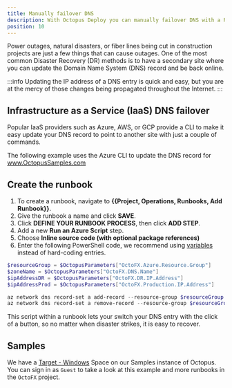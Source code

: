 ```yaml
---
title: Manually failover DNS
description: With Octopus Deploy you can manually failover DNS with a Runbook.
position: 10
---
```


Power outages, natural disasters, or fiber lines being cut in construction projects are just a few things that can cause outages.  One of the most common Disaster Recovery (DR) methods is to have a secondary site where you can update the Domain Name System (DNS) record and be back online.

:::info
Updating the IP address of a DNS entry is quick and easy, but you are at the mercy of those changes being propagated throughout the Internet.
:::

## Infrastructure as a Service (IaaS) DNS failover
Popular IaaS providers such as Azure, AWS, or GCP provide a CLI to make it easy update your DNS record to point to another site with just a couple of commands.

The following example uses the Azure CLI to update the DNS record for www.OctopusSamples.com

## Create the runbook

1. To create a runbook, navigate to **{{Project, Operations, Runbooks, Add Runbook}}**.
2. Give the runbook a name and click **SAVE**.
3. Click **DEFINE YOUR RUNBOOK PROCESS**, then click **ADD STEP**.
4. Add a new **Run an Azure Script** step.
5. Choose **Inline source code (with optional package references)**
6. Enter the following PowerShell code, we recommend using [variables](/docs/projects/variables/index.md) instead of hard-coding entries.

```PowerShell
$resourceGroup = $OctopusParameters["OctoFX.Azure.Resource.Group"]
$zoneName = $OctopusParameters["OctoFX.DNS.Name"]
$ipAddressDR = $OctopusParameters["OctoFX.DR.IP.Address"]
$ipAddressProd = $OctopusParameters["OctoFX.Production.IP.Address"]

az network dns record-set a add-record --resource-group $resourceGroup --zone-name $zoneName --record-set-name www --ipv4-address $ipAddressProd
az network dns record-set a remove-record --resource-group $resourceGroup --zone-name $zoneName --record-set-name www --ipv4-address $ipAddressDR
```

This script within a runbook lets your switch your DNS entry with the click of a button, so no matter when disaster strikes, it is easy to recover.

## Samples
We have a [Target - Windows](https://g.octopushq.com/TargetWindowsSamplesSpace) Space on our Samples instance of Octopus. You can sign in as `Guest` to take a look at this example and more runbooks in the `OctoFX` project.
